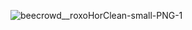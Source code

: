 ![beecrowd__roxoHorClean-small-PNG-1](https://user-images.githubusercontent.com/86995782/155325526-3b611932-396b-450c-9a42-d02bb3f4a65c.png)

